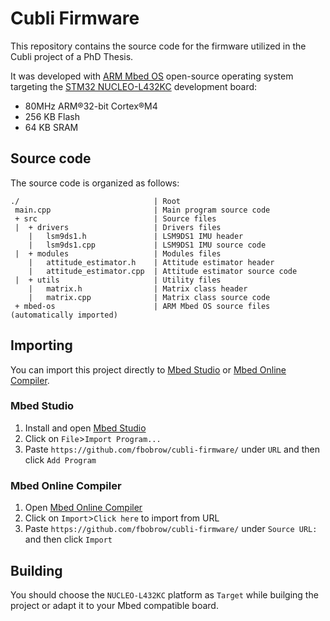 # Cubli Firmware  

This repository contains the source code for the firmware utilized in the Cubli project of a PhD Thesis. 

It was developed with [ARM Mbed OS](https://www.mbed.com/en/platform/mbed-os/) open-source operating system targeting the [STM32 NUCLEO-L432KC](https://www.st.com/en/evaluation-tools/nucleo-l432kc.html) development board:
* 80MHz ARM®32-bit Cortex®M4
* 256 KB Flash
* 64 KB SRAM

## Source code

The source code is organized as follows:

```
./                              | Root
 main.cpp                       | Main program source code
 + src                          | Source files
 |  + drivers                   | Drivers files
    |   lsm9ds1.h               | LSM9DS1 IMU header
    |   lsm9ds1.cpp             | LSM9DS1 IMU source code
 |  + modules                   | Modules files
    |   attitude_estimator.h    | Attitude estimator header
    |   attitude_estimator.cpp  | Attitude estimator source code
 |  + utils                     | Utility files
    |   matrix.h                | Matrix class header
    |   matrix.cpp              | Matrix class source code
 + mbed-os                      | ARM Mbed OS source files (automatically imported)
```

## Importing

You can import this project directly to [Mbed Studio](https://os.mbed.com/studio/) or [Mbed Online Compiler](https://ide.mbed.com/).

### Mbed Studio

1. Install and open [Mbed Studio](https://os.mbed.com/studio/)
2. Click on ```File```>```Import Program...```
3. Paste ```https://github.com/fbobrow/cubli-firmware/``` under ```URL``` and then click ```Add Program```

### Mbed Online Compiler

1. Open [Mbed Online Compiler](https://ide.mbed.com/)
2. Click on ```Import```>```Click here``` to import from URL
3. Paste ```https://github.com/fbobrow/cubli-firmware/``` under ```Source URL:``` and then click ```Import```

## Building

You should choose the ```NUCLEO-L432KC``` platform as ```Target``` while builging the project or adapt it to your Mbed compatible board.
